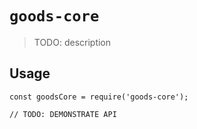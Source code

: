 # `goods-core`

> TODO: description

## Usage

```
const goodsCore = require('goods-core');

// TODO: DEMONSTRATE API
```
